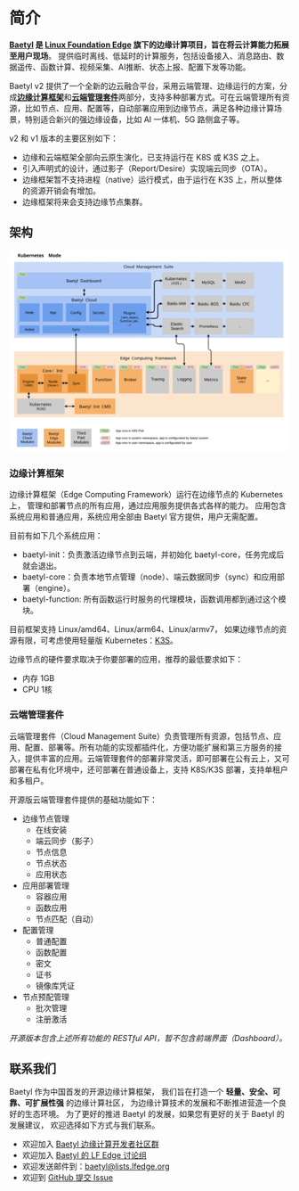 # 简介

**[Baetyl](https://baetyl.io) 是 [Linux Foundation Edge](https://www.lfedge.org) 
旗下的边缘计算项目，旨在将云计算能力拓展至用户现场**。
提供临时离线、低延时的计算服务，包括设备接入、消息路由、数据遥传、函数计算、视频采集、AI推断、状态上报、配置下发等功能。

Baetyl v2 提供了一个全新的边云融合平台，采用云端管理、边缘运行的方案，分成[**边缘计算框架**](https://github.com/baetyl/baetyl)和[**云端管理套件**](https://github.com/baetyl/baetyl-cloud)两部分，支持多种部署方式。可在云端管理所有资源，比如节点、应用、配置等，自动部署应用到边缘节点，满足各种边缘计算场景，特别适合新兴的强边缘设备，比如 AI 一体机、5G 路侧盒子等。

v2 和 v1 版本的主要区别如下：
* 边缘和云端框架全部向云原生演化，已支持运行在 K8S 或 K3S 之上。
* 引入声明式的设计，通过影子（Report/Desire）实现端云同步（OTA）。
* 边缘框架暂不支持进程（native）运行模式，由于运行在 K3S 上，所以整体的资源开销会有增加。
* 边缘框架将来会支持边缘节点集群。

## 架构

![Architecture](../images/overview/baetyl-arch-v2.svg)

### 边缘计算框架

边缘计算框架（Edge Computing Framework）运行在边缘节点的 Kubernetes 上，
管理和部署节点的所有应用，通过应用服务提供各式各样的能力。
应用包含系统应用和普通应用，系统应用全部由 Baetyl 官方提供，用户无需配置。

目前有如下几个系统应用：
* baetyl-init：负责激活边缘节点到云端，并初始化 baetyl-core，任务完成后就会退出。
* baetyl-core：负责本地节点管理（node）、端云数据同步（sync）和应用部署（engine）。
* baetyl-function: 所有函数运行时服务的代理模块，函数调用都到通过这个模块。

目前框架支持 Linux/amd64、Linux/arm64、Linux/armv7，
如果边缘节点的资源有限，可考虑使用轻量版 Kubernetes：[K3S](https://k3s.io/)。

边缘节点的硬件要求取决于你要部署的应用，推荐的最低要求如下：
* 内存 1GB
* CPU 1核

### 云端管理套件

云端管理套件（Cloud Management Suite）负责管理所有资源，包括节点、应用、配置、部署等。所有功能的实现都插件化，方便功能扩展和第三方服务的接入，提供丰富的应用。云端管理套件的部署非常灵活，即可部署在公有云上，又可部署在私有化环境中，还可部署在普通设备上，支持 K8S/K3S 部署，支持单租户和多租户。

开源版云端管理套件提供的基础功能如下：
* 边缘节点管理
    * 在线安装
    * 端云同步（影子）
    * 节点信息
    * 节点状态
    * 应用状态
* 应用部署管理
    * 容器应用
    * 函数应用
    * 节点匹配（自动）
* 配置管理
    * 普通配置
    * 函数配置
    * 密文
    * 证书
    * 镜像库凭证
* 节点预配管理
    * 批次管理
    * 注册激活

_开源版本包含上述所有功能的 RESTful API，暂不包含前端界面（Dashboard）。_

## 联系我们

Baetyl 作为中国首发的开源边缘计算框架，
我们旨在打造一个 **轻量、安全、可靠、可扩展性强** 的边缘计算社区，
为边缘计算技术的发展和不断推进营造一个良好的生态环境。
为了更好的推进 Baetyl 的发展，如果您有更好的关于 Baetyl 的发展建议，
欢迎选择如下方式与我们联系。

- 欢迎加入 [Baetyl 边缘计算开发者社区群](https://baetyl.bj.bcebos.com/Wechat/Wechat-Baetyl.png)
- 欢迎加入 [Baetyl 的 LF Edge 讨论组](https://lists.lfedge.org/g/baetyl/topics)
- 欢迎发送邮件到：<baetyl@lists.lfedge.org>
- 欢迎到 [GitHub 提交 Issue](https://github.com/baetyl/baetyl/issues)